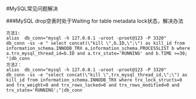 #MySQL常见问题解决

###MySQL drop空表时处于Waiting for table metadata lock状态，解决办法  

    方法1:
    alias  db_conn="mysql -h 127.0.0.1 -uroot -proot@123 -P 3320"
    db_conn -ss -e " select concat(\"kill \",b.ID,\";\") as kill_id from information_schema.INNODB_TRX a,information_schema.PROCESSLIST b where a.trx_mysql_thread_id=b.ID and a.trx_state='RUNNING' and b.TIME >=30; "|db_conn
    方法2：
    alias  db_conn="mysql -h 127.0.0.1 -uroot -proot@123 -P 3320"
    db_conn -ss -e "select concat(\"kill \",trx_mysql_thread_id,\";\") as kill_id from information_schema.INNODB_TRX where trx_lock_structs=0 and trx_weight=0 and trx_rows_locked=0 and trx_rows_modified=0 and trx_state='RUNNING';"|db_conn